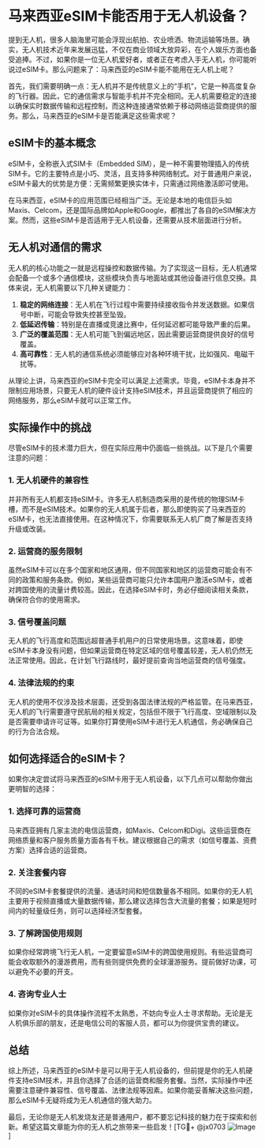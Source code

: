 # 马来西亚eSIM卡能否用于无人机设备？

提到无人机，很多人脑海里可能会浮现出航拍、农业喷洒、物流运输等场景。确实，无人机技术近年来发展迅猛，不仅在商业领域大放异彩，在个人娱乐方面也备受追捧。不过，如果你是一位无人机爱好者，或者正在考虑入手无人机，你可能听说过eSIM卡。那么问题来了：马来西亚的eSIM卡能不能用在无人机上呢？

首先，我们需要明确一点：无人机并不是传统意义上的“手机”，它是一种高度复杂的飞行器。因此，它的通信需求与智能手机并不完全相同。无人机需要稳定的连接以确保实时数据传输和远程控制，而这种连接通常依赖于移动网络运营商提供的服务。那么，马来西亚的eSIM卡是否能满足这些需求呢？

## eSIM卡的基本概念

eSIM卡，全称嵌入式SIM卡（Embedded SIM），是一种不需要物理插入的传统SIM卡。它的主要特点是小巧、灵活，且支持多种网络制式。对于普通用户来说，eSIM卡最大的优势是方便：无需频繁更换实体卡，只需通过网络激活即可使用。

在马来西亚，eSIM卡的应用范围已经相当广泛。无论是本地的电信巨头如Maxis、Celcom，还是国际品牌如Apple和Google，都推出了各自的eSIM解决方案。然而，这些eSIM卡是否适用于无人机设备，还需要从技术层面进行分析。

## 无人机对通信的需求

无人机的核心功能之一就是远程操控和数据传输。为了实现这一目标，无人机通常会配备一个或多个通信模块，这些模块负责与地面站或其他设备进行信息交换。具体来说，无人机需要以下几种关键能力：

1. **稳定的网络连接**：无人机在飞行过程中需要持续接收指令并发送数据。如果信号中断，可能会导致失控甚至坠毁。
2. **低延迟传输**：特别是在直播或竞速比赛中，任何延迟都可能导致严重的后果。
3. **广泛的覆盖范围**：无人机可能飞到偏远地区，因此需要运营商提供良好的信号覆盖。
4. **高可靠性**：无人机的通信系统必须能够应对各种环境干扰，比如强风、电磁干扰等。

从理论上讲，马来西亚的eSIM卡完全可以满足上述需求。毕竟，eSIM卡本身并不限制应用场景，只要无人机的硬件设计支持eSIM技术，并且运营商提供了相应的网络服务，那么eSIM卡就可以正常工作。

## 实际操作中的挑战

尽管eSIM卡的技术潜力巨大，但在实际应用中仍面临一些挑战。以下是几个需要注意的问题：

### 1. **无人机硬件的兼容性**
并非所有无人机都支持eSIM卡。许多无人机制造商采用的是传统的物理SIM卡槽，而不是eSIM技术。如果你的无人机属于后者，那么即使购买了马来西亚的eSIM卡，也无法直接使用。在这种情况下，你需要联系无人机厂商了解是否支持升级或改装。

### 2. **运营商的服务限制**
虽然eSIM卡可以在多个国家和地区通用，但不同国家和地区的运营商可能会有不同的政策和服务条款。例如，某些运营商可能只允许本国用户激活eSIM卡，或者对跨国使用的流量计费较高。因此，在选择eSIM卡时，务必仔细阅读相关条款，确保符合你的使用需求。

### 3. **信号覆盖问题**
无人机的飞行高度和范围远超普通手机用户的日常使用场景。这意味着，即使eSIM卡本身没有问题，但如果运营商在特定区域的信号覆盖较差，无人机仍然无法正常使用。因此，在计划飞行路线时，最好提前查询当地运营商的信号强度。

### 4. **法律法规的约束**
无人机的使用不仅涉及技术层面，还受到各国法律法规的严格监管。在马来西亚，无人机的飞行需要遵守民航局的相关规定，包括但不限于飞行高度、空域限制以及是否需要申请许可证等。如果你打算使用eSIM卡进行无人机通信，务必确保自己的行为合法合规。

## 如何选择适合的eSIM卡？

如果你决定尝试将马来西亚的eSIM卡用于无人机设备，以下几点可以帮助你做出更明智的选择：

### 1. **选择可靠的运营商**
马来西亚拥有几家主流的电信运营商，如Maxis、Celcom和Digi。这些运营商在网络质量和客户服务质量方面各有千秋。建议根据自己的需求（如信号覆盖、资费方案）选择合适的运营商。

### 2. **关注套餐内容**
不同的eSIM卡套餐提供的流量、通话时间和短信数量各不相同。如果你的无人机主要用于视频直播或大量数据传输，那么建议选择包含大流量的套餐；如果是短时间内的轻量级任务，则可以选择经济型套餐。

### 3. **了解跨国使用规则**
如果你经常跨境飞行无人机，一定要留意eSIM卡的跨国使用规则。有些运营商可能会收取额外的漫游费用，而有些则提供免费的全球漫游服务。提前做好功课，可以避免不必要的开支。

### 4. **咨询专业人士**
如果你对eSIM卡的具体操作流程不太熟悉，不妨向专业人士寻求帮助。无论是无人机俱乐部的朋友，还是电信公司的客服人员，都可以为你提供宝贵的建议。

## 总结

综上所述，马来西亚的eSIM卡是可以用于无人机设备的，但前提是你的无人机硬件支持eSIM技术，并且你选择了合适的运营商和服务套餐。当然，实际操作中还需要注意硬件兼容性、信号覆盖、法律法规等因素。如果你能妥善解决这些问题，那么eSIM卡无疑将成为无人机通信的强大助力。

最后，无论你是无人机发烧友还是普通用户，都不要忘记科技的魅力在于探索和创新。希望这篇文章能为你的无人机之旅带来一些启发！[TG💪+ @jx0703 ![Image](https://github.com/user-attachments/assets/dbca1d08-cadb-493c-b0ec-ad6f7a83f270)]